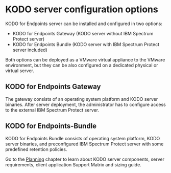 # KODO server configuration options

KODO for Endpoints server can be installed and configured in two options:

* KODO for Endpoints Gateway \(KODO server without IBM Spectrum Protect server\)
* KODO for Endpoints Bundle \(KODO server with IBM Spectrum Protect server included\)

Both options can be deployed as a VMware virtual appliance to the VMware environment, but they can be also configured on a dedicated physical or virtual server.

## KODO for Endpoints Gateway 

The gateway consists of an operating system platform and KODO server binaries. After server deployment, the administrator has to configure access to the external IBM Spectrum Protect server.

## KODO for Endpoints-Bundle

KODO for Endpoints Bundle consists of operating system platform, KODO server binaries, and preconfigured IBM Spectrum Protect server with some predefined retention policies. 

Go to the [Planning](../planning/) chapter to learn about KODO server components, server requirements, client application Support Matrix and sizing guide.



  

